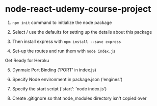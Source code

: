 # node-react-udemy-course-project

1. `npm init` command to initialize the node package

2. Select / use the defaults for setting up the details about this package

3. Then install express with `npm install --save express`

4. Set-up the routes and run them with `node index.js`

Get Ready for Heroku

5. Dynmaic Port Binding ('PORT' in index.js)

6. Specify Node environment in package.json ('engines')

7. Specify the start script ('start': 'node index.js')

8. Create .gitignore so that node_modules directory isn't copied over